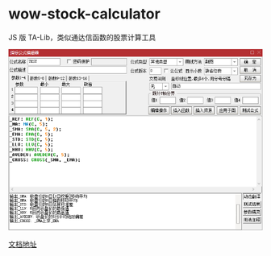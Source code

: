 # wow-stock-calculator

JS 版 TA-Lib，类似通达信函数的股票计算工具

![image](https://github.com/aweiu/wow-stock-calculator/raw/master/tdx.png)

[文档地址](https://aweiu.com/documents/wow-stock-calculator/)
